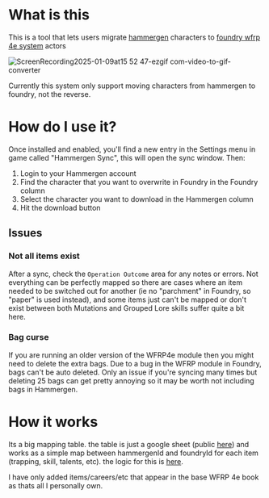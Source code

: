 # What is this
This is a tool that lets users migrate [hammergen](https://hammergen.net/) characters to [foundry wfrp 4e system](https://foundryvtt.com/packages/wfrp4e) actors

![ScreenRecording2025-01-09at15 52 47-ezgif com-video-to-gif-converter](https://github.com/user-attachments/assets/d4e987fb-5360-4664-8620-572b3bc8bfef)

Currently this system only support moving characters from hammergen to foundry, not the reverse.

# How do I use it?
Once installed and enabled, you'll find a new entry in the Settings menu in game called "Hammergen Sync", this will open the sync window. Then:
1. Login to your Hammergen account
2. Find the character that you want to overwrite in Foundry in the Foundry column
3. Select the character you want to download in the Hammergen column
4. Hit the download button

## Issues
### Not all items exist
After a sync, check the `Operation Outcome` area for any notes or errors. Not everything can be perfectly mapped so there are cases where an item needed to be switched out for another (ie no "parchment" in Foundry, so "paper" is used instead), and some items just can't be mapped or don't exist between both Mutations and Grouped Lore skills suffer quite a bit here.
### Bag curse
If you are running an older version of the WFRP4e module then you might need to delete the extra bags. Due to a bug in the WFRP module in Foundry, bags can't be auto deleted. Only an issue if you're syncing many times but deleting 25 bags can get pretty annoying so it may be worth not including bags in Hammergen.

# How it works
Its a big mapping table. the table is just a google sheet (public [here](https://docs.google.com/spreadsheets/d/1wAtf6zVBo8AHSJfFJOyodfEE2uA3okLfEPxhNu1HMHw/edit?usp=sharing)) and works as a simple map between hammergenId and foundryId for each item (trapping, skill, talents, etc). the logic for this is [here](https://github.com/claydegruchy/hammergen-foundry-sync-svelte/blob/3ad44b5b9ed586fad052e0d0fb5bd70e9a5d694d/src/view/valueMapper.js#L21).

I have only added items/careers/etc that appear in the base WFRP 4e book as thats all I personally own.

